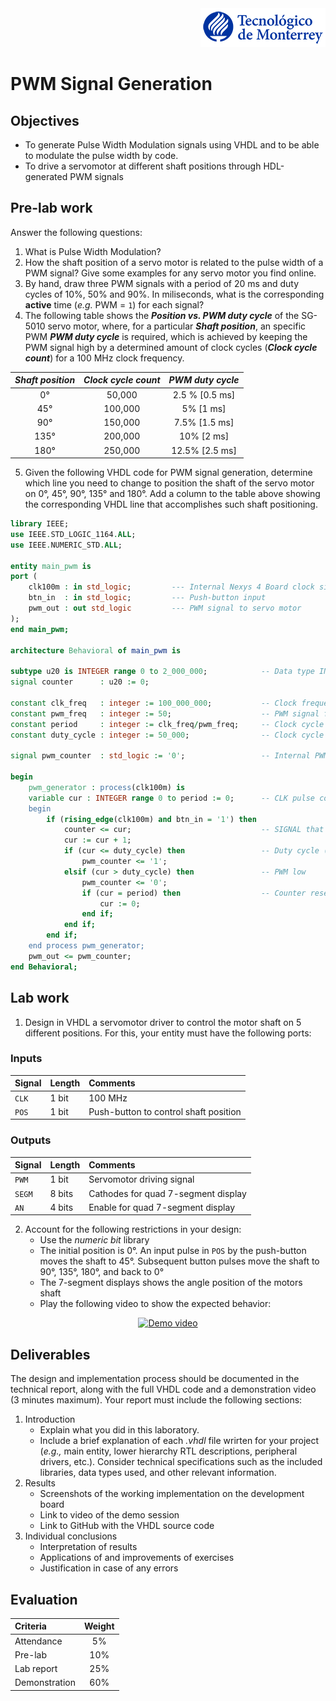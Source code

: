 <div align="right">
   <img src="img/teclogo.png">
</div>

# PWM Signal Generation

## Objectives

* To generate Pulse Width Modulation signals using VHDL and to be able to modulate the pulse width by code.
* To drive a servomotor at different shaft positions through HDL-generated PWM signals 

## Pre-lab work
Answer the following questions:
1. What is Pulse Width Modulation?
2. How the shaft position of a servo motor is related to the pulse width of a PWM signal? Give some examples for any servo motor you find online. 
2. By hand, draw three PWM signals with a period of 20 ms and duty cycles of 10%, 50% and 90%. In miliseconds, what is the corresponding **active** time (_e.g._ PWM = `1`) for each signal? 
3. The following table shows the __*Position vs. PWM duty cycle*__ of the SG-5010 servo motor, where, for a particular __*Shaft position*__, an specific PWM __*PWM duty cycle*__ is required, which is achieved by keeping the PWM signal high by a determined amount of clock cycles (__*Clock cycle count*__) for a 100 MHz clock frequency. 

<div align="center">

_Shaft position_ | _Clock cycle count_ | _PWM duty cycle_ 
:---: | :---: | :---:
0&deg; | 50,000 | 2.5 % [0.5 ms]
45&deg; | 100,000 | 5% [1 ms]
90&deg; | 150,000 | 7.5% [1.5 ms]
135&deg; | 200,000 | 10% [2 ms]
180&deg; | 250,000 | 12.5% [2.5 ms]
</div>

5. Given the following VHDL code for PWM signal generation, determine which line you need to change to position the shaft of the servo motor on 0&deg;, 45&deg;, 90&deg;, 135&deg; and 180&deg;. Add a column to the table above showing the corresponding VHDL line that accomplishes such shaft positioning. 

```vhdl
library IEEE;
use IEEE.STD_LOGIC_1164.ALL;
use IEEE.NUMERIC_STD.ALL;

entity main_pwm is  
port (
    clk100m : in std_logic;			--- Internal Nexys 4 Board clock signal
    btn_in  : in std_logic;			--- Push-button input
    pwm_out : out std_logic			--- PWM signal to servo motor
);
end main_pwm;

architecture Behavioral of main_pwm is

subtype u20 is INTEGER range 0 to 2_000_000;	        -- Data type INTEGER only for range from 1 to 2,000,000
signal counter      : u20 := 0;

constant clk_freq   : integer := 100_000_000;           -- Clock frequency in Hz (10 ns)
constant pwm_freq   : integer := 50;                    -- PWM signal frequency in Hz (20 ms)
constant period     : integer := clk_freq/pwm_freq;     -- Clock cycle count per PWM period
constant duty_cycle : integer := 50_000;                -- Clock cycle count per PWM duty cycle

signal pwm_counter  : std_logic := '0';                 -- Internal PWM signal

begin
    pwm_generator : process(clk100m) is
    variable cur : INTEGER range 0 to period := 0;      -- CLK pulse counter
    begin
        if (rising_edge(clk100m) and btn_in = '1') then
            counter <= cur;                             -- SIGNAL that allows to see CLK pulse count on simulation
            cur := cur + 1;  
            if (cur <= duty_cycle) then                 -- Duty cycle (PWM high)
                pwm_counter <= '1'; 
            elsif (cur > duty_cycle) then               -- PWM low
                pwm_counter <= '0';
                if (cur = period) then                  -- Counter reset when period reached
                    cur := 0;
                end if;
            end if;  
        end if;
    end process pwm_generator;
    pwm_out <= pwm_counter;
end Behavioral;
```
## Lab work

1. Design in VHDL a servomotor driver to control the motor shaft on 5 different positions. For this, your entity must have the following ports:

### Inputs

<div align="center">

Signal | Length | Comments
:--- | :--- | :----
`CLK` | 1 bit | 100 MHz
`POS` | 1 bit | Push-button to control shaft position
</div>

### Outputs

<div align="center">

Signal | Length | Comments
:--- | :--- | :---
`PWM` | 1 bit | Servomotor driving signal
`SEGM` | 8 bits | Cathodes for quad 7-segment display
`AN` | 4 bits | Enable for quad 7-segment display
</div>

2. Account for the following restrictions in your design:
   * Use the _numeric bit_ library
   * The initial position is 0&deg;. An input pulse in `POS` by the push-button moves the shaft to 45&deg;. Subsequent button pulses move the shaft to 90&deg;, 135&deg;, 180&deg;, and back to 0&deg; 
   * The 7-segment displays shows the angle position of the motors shaft
   * Play the following video to show the expected behavior:

<div align="center">

[![Demo video](https://img.youtube.com/vi/WJTofpTIy2Y/0.jpg)](https://www.youtube.com/watch?v=WJTofpTIy2Y)
</div>

## Deliverables
The design and implementation process should be documented in the technical report, along with the full VHDL code and a demonstration video (3 minutes maximum). Your report must include the following sections:

1. Introduction
   * Explain what you did in this laboratory.
   * Include a brief explanation of each _.vhdl_ file wrirten for your project (_e.g.,_ main entity, lower hierarchy RTL descriptions, peripheral drivers, etc.). Consider technical specifications such as the included libraries, data types used, and other relevant information.
2. Results
   * Screenshots of the working implementation on the development board
   * Link to video of the demo session
   * Link to GitHub with the VHDL source code
3. Individual conclusions
   * Interpretation of results
   * Applications of and improvements of exercises
   * Justification in case of any errors

## Evaluation
<div align="center">

Criteria | Weight 
:--- | :---:
Attendance | 5%
Pre-lab | 10%
Lab report | 25%
Demonstration | 60%
</div>